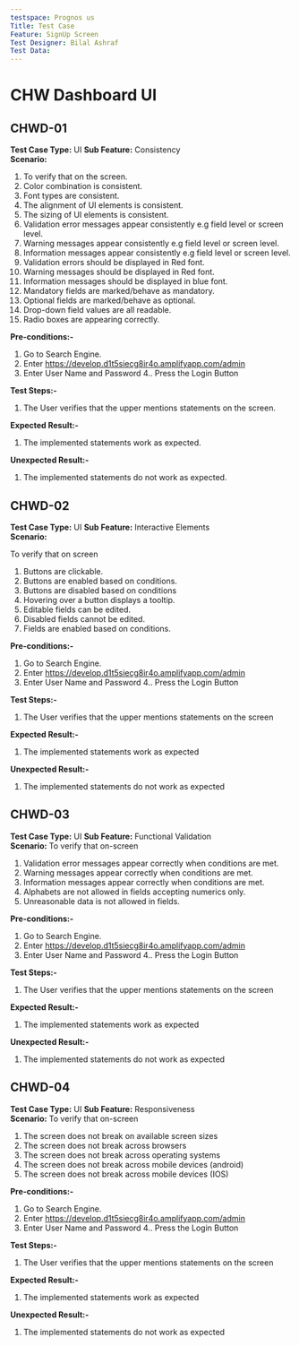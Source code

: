 ```yaml
---
testspace: Prognos us
Title: Test Case
Feature: SignUp Screen  
Test Designer: Bilal Ashraf
Test Data: 
---
```

#  CHW Dashboard UI


 
## CHWD-01
**Test Case Type:**  UI 
**Sub Feature:** Consistency   
**Scenario:**
  1. To verify that on the screen.
  2. Color combination is consistent.
  3. Font types are consistent.
  4. The alignment of UI elements is consistent.
  5. The sizing of UI elements is consistent.
  6. Validation error messages appear consistently e.g field level or screen level.
  7. Warning messages appear consistently e.g field level or screen level.
  8. Information messages appear consistently e.g field level or screen level.
  9. Validation errors should be displayed in Red font.
  10. Warning messages should be displayed in Red font.
  11. Information messages should be displayed in blue font.
  12. Mandatory fields are marked/behave as mandatory.
  13. Optional fields are marked/behave as optional.
  14. Drop-down field values are all readable.
  15. Radio boxes are appearing correctly.
  

**Pre-conditions:-**

1. Go to Search Engine. 
2. Enter https://develop.d1t5siecg8ir4o.amplifyapp.com/admin
3. Enter User Name and Password
4.. Press the Login Button



**Test Steps:-**

1. The User verifies that the upper mentions statements on the screen.   


**Expected Result:-**

1.  The implemented statements work as expected.    

**Unexpected Result:-**

1. The implemented statements do not work as expected.    
                                    
                                                                                                                         
  ## CHWD-02
**Test Case Type:**  UI
**Sub Feature:** Interactive Elements    
**Scenario:**
 
 To verify that on screen
 1. Buttons are clickable. 
 2. Buttons are enabled based on conditions. 
 3. Buttons are disabled based on conditions
 4. Hovering over a button displays a tooltip.
 5. Editable fields can be edited.
 6. Disabled fields cannot be edited.
 7. Fields are enabled based on conditions.
  

**Pre-conditions:-**

1. Go to Search Engine. 
2. Enter https://develop.d1t5siecg8ir4o.amplifyapp.com/admin
3. Enter User Name and Password
4.. Press the Login Button

**Test Steps:-**

1. The User verifies that the upper mentions statements on the screen      


**Expected Result:-**

1.  The implemented statements work as expected      

**Unexpected Result:-**

1. The implemented statements do not work as expected                                                                                                                           
                                                                                                                                 


  ## CHWD-03
**Test Case Type:**  UI
**Sub Feature:** Functional Validation  
**Scenario:**
  To verify that on-screen
  
1. Validation error messages appear correctly when conditions are met.
2. Warning messages appear correctly when conditions are met.
3. Information messages appear correctly when conditions are met.
4. Alphabets are not allowed in fields accepting numerics only.
5. Unreasonable data is not allowed in fields.


**Pre-conditions:-**

1. Go to Search Engine. 
2. Enter https://develop.d1t5siecg8ir4o.amplifyapp.com/admin
3. Enter User Name and Password
4.. Press the Login Button

**Test Steps:-**

1. The User verifies that the upper mentions statements on the screen      


**Expected Result:-**

1.  The implemented statements work as expected      

**Unexpected Result:-**

1. The implemented statements do not work as expected     





 ## CHWD-04
**Test Case Type:**  UI
**Sub Feature:** Responsiveness  
**Scenario:**
  To verify that on-screen
  
1. The screen does not break on available screen sizes
2. The screen does not break across browsers
3. The screen does not break across operating systems
4. The screen does not break across mobile devices (android)
5. The screen does not break across mobile devices (IOS)


**Pre-conditions:-**

1. Go to Search Engine. 
2. Enter https://develop.d1t5siecg8ir4o.amplifyapp.com/admin
3. Enter User Name and Password
4.. Press the Login Button

**Test Steps:-**

1. The User verifies that the upper mentions statements on the screen      


**Expected Result:-**

1.  The implemented statements work as expected      

**Unexpected Result:-**

1. The implemented statements do not work as expected   




